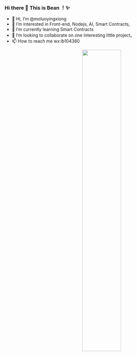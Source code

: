 ### Hi there 👋 This is Bean ！✨ 
- 👋 Hi, I’m @moluoyingxiong
- 👀 I’m interested in Front-end, Nodejs, AI, Smart Contracts,       
- 🌱 I’m currently learning Smart Contracts
- 💞️ I’m looking to collaborate on one Interesting little project。    
- 📫 How to reach me wx:lb104360       

<!---
moluoyingxiong/moluoyingxiong is a ✨ special ✨ repository because its `README.md` (this file) appears on your GitHub profile.
You can click the Preview link to take a look at your changes.
--->
<img width="50%" align="right" src="https://github-readme-stats.vercel.app/api?username=moluoyingxiong&show_icons=true&hide_border=true" />
<p>


